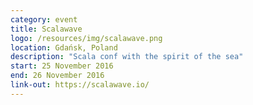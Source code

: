 ```yaml
---
category: event
title: Scalawave
logo: /resources/img/scalawave.png
location: Gdańsk, Poland
description: "Scala conf with the spirit of the sea"
start: 25 November 2016
end: 26 November 2016
link-out: https://scalawave.io/
---
```

